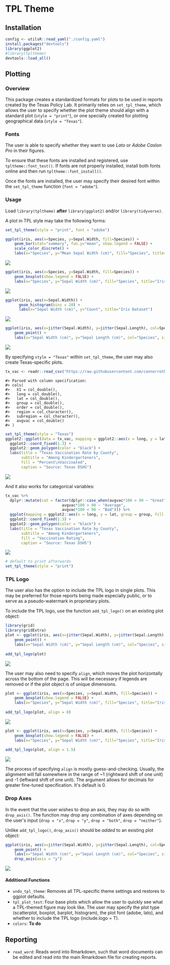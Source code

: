 
<!-- README.md is generated from README.Rmd. Please edit that file -->
TPL Theme
=========

Installation
------------

``` r
config <- utilsR::read_yaml("./config.yaml")
install.packages("devtools")
library(ggplot2)
#library(tpltheme)
devtools::load_all()
```

Plotting
--------

### Overview

This package creates a standardized formats for plots to be used in reports created by the Texas Policy Lab. It primarily relies on `set_tpl_theme`, which allows the user to specify whether the plot theme should align with a standard plot (`style = "print"`), or one specially created for plotting geographical data (`style = "Texas"`).

### Fonts

The user is able to specify whether they want to use *Lato* or *Adobe Caslon Pro* in their figures.

To ensure that these fonts are installed and registered, use `tpltheme::font_test()`. If fonts are not properly installed, install both fonts online and then run `tpltheme::font_install()`.

Once the fonts are installed, the user may specify their desired font within the `set_tpl_theme` function (`font = "adobe"`).

### Usage

Load `library(tpltheme)` **after** `library(ggplot2)` and/or `library(tidyverse)`.

A plot in TPL style may take the following forms:

``` r
set_tpl_theme(style = "print", font = "adobe")

ggplot(iris, aes(x=Species, y=Sepal.Width, fill=Species)) +
    geom_bar(stat="summary", fun.y="mean", show.legend = FALSE) +
    scale_color_discrete() +
    labs(x="Species", y="Mean Sepal Width (cm)", fill="Species", title="Iris Dataset")
```

![](man/figures/README-unnamed-chunk-3-1.png)

``` r
ggplot(iris, aes(x=Species, y=Sepal.Width, fill=Species)) +
    geom_boxplot(show.legend = FALSE) +
    labs(x="Species", y="Sepal Width (cm)", fill="Species", title="Iris Dataset")
```

![](man/figures/README-unnamed-chunk-4-1.png)

``` r
ggplot(iris, aes(x=Sepal.Width)) +
      geom_histogram(bins = 20) +
      labs(x="Sepal Width (cm)", y="Count", title="Iris Dataset")
```

![](man/figures/README-unnamed-chunk-5-1.png)

``` r
ggplot(iris, aes(x=jitter(Sepal.Width), y=jitter(Sepal.Length), col=Species, size = Petal.Length)) +
    geom_point() +
    labs(x="Sepal Width (cm)", y="Sepal Length (cm)", col="Species", size = "Petal Length", title="Iris Dataset")
```

![](man/figures/README-unnamed-chunk-6-1.png)

By specifying `style = "Texas"` within `set_tpl_theme`, the user may also create Texas-specific plots.

``` r
tx_vac <- readr::read_csv("https://raw.githubusercontent.com/connorrothschild/tpltheme/master/tx_vac_example.csv")
```

    #> Parsed with column specification:
    #> cols(
    #>   X1 = col_double(),
    #>   long = col_double(),
    #>   lat = col_double(),
    #>   group = col_double(),
    #>   order = col_double(),
    #>   region = col_character(),
    #>   subregion = col_character(),
    #>   avgvac = col_double()
    #> )

``` r
set_tpl_theme(style = "Texas")
ggplot2::ggplot(data = tx_vac, mapping = ggplot2::aes(x = long, y = lat, group = group, fill = avgvac*100)) +
  ggplot2::coord_fixed(1.3) +
  ggplot2::geom_polygon(color = "black") +
  labs(title = "Texas Vaccination Rate by County",
       subtitle = "Among Kindergarteners",
       fill = "Percent\nVaccinated",
       caption = "Source: Texas DSHS")
```

![](man/figures/README-unnamed-chunk-7-1.png)

And it also works for categorical variables:

``` r
tx_vac %>% 
  dplyr::mutate(cat = factor(dplyr::case_when(avgvac*100 > 99 ~ "Great",
                         avgvac*100 > 90 ~ "Average",
                         avgvac*100 < 90 ~ "Bad"))) %>% 
  ggplot(mapping = ggplot2::aes(x = long, y = lat, group = group, fill = cat)) +
  ggplot2::coord_fixed(1.3) +
  ggplot2::geom_polygon(color = "black") +
  labs(title = "Texas Vaccination Rate by County",
       subtitle = "Among Kindergarteners",
       fill = "Vaccination Rating",
       caption = "Source: Texas DSHS")
```

![](man/figures/README-unnamed-chunk-8-1.png)

``` r
# default to print afterwards
set_tpl_theme(style = "print")
```

### TPL Logo

The user also has the option to include the TPL logo in single plots. This may be preferred for those reports being made especially public, or to serve as a pseudo-watermark in proprietary plots.

To include the TPL logo, use the function `add_tpl_logo()` on an existing plot object:

``` r
library(grid)
library(gridExtra)
plot <- ggplot(iris, aes(x=jitter(Sepal.Width), y=jitter(Sepal.Length), col=Species, size = Petal.Length)) +
    geom_point() +
    labs(x="Sepal Width (cm)", y="Sepal Length (cm)", col="Species", size = "Petal Length", title="Iris Dataset")
    
add_tpl_logo(plot)
```

![](man/figures/README-unnamed-chunk-9-1.png)

The user may also need to specify `align`, which moves the plot horizontally across the bottom of the page. This will be necessary if legends are removed or if the plot object is of unique dimensions.

``` r
plot <- ggplot(iris, aes(x=Species, y=Sepal.Width, fill=Species)) +
    geom_boxplot(show.legend = FALSE) +
    labs(x="Species", y="Sepal Width (cm)", fill="Species", title="Iris Dataset", subtitle="Without fixing logo alignment")
    
add_tpl_logo(plot, align = 0)  
```

![](man/figures/README-unnamed-chunk-10-1.png)

``` r
plot <- ggplot(iris, aes(x=Species, y=Sepal.Width, fill=Species)) +
    geom_boxplot(show.legend = FALSE) +
    labs(x="Species", y="Sepal Width (cm)", fill="Species", title="Iris Dataset", subtitle ="When specifying align = 1")
    
add_tpl_logo(plot, align = 1.5)    
```

![](man/figures/README-unnamed-chunk-10-2.png)

The process of specifying `align` is mostly guess-and-checking. Usually, the alignment will fall somewhere in the range of ~1 (rightward shift of one unit) and -1 (leftward shift of one unit). The argument allows for decimals for greater fine-tuned specification. It's default is 0.

### Drop Axes

In the event that the user wishes to drop an axis, they may do so with `drop_axis()`. The function may drop any combination of axes depending on the user's input (`drop = "x"`, `drop = "y"`, `drop = "both"`, `drop = "neither"`).

Unlike `add_tpl_logo()`, `drop_axis()` should be *added* to an existing plot object:

``` r
ggplot(iris, aes(x=jitter(Sepal.Width), y=jitter(Sepal.Length), col=Species, size = Petal.Length)) +
    geom_point() +
    labs(x="Sepal Width (cm)", y="Sepal Length (cm)", col="Species", size = "Petal Length", title="Iris Dataset") +
    drop_axis(axis = "y")
```

![](man/figures/README-unnamed-chunk-11-1.png)

#### Additional Functions

-   `undo_tpl_theme`: Removes all TPL-specific theme settings and restores to ggplot defaults.
-   `tpl_plot_test`: Four base plots which allow the user to quickly see what a TPL-themed figure may look like. The user may specify the plot type (scatterplot, boxplot, barplot, histogram), the plot font (adobe, lato), and whether to include the TPL logo (include.logo = T).
-   `colors`: **To do**

Reporting
---------

-   `read_word`: Reads word into Rmarkdown, such that word documents can be edited and read into the main Rmarkdown file for creating reports.
